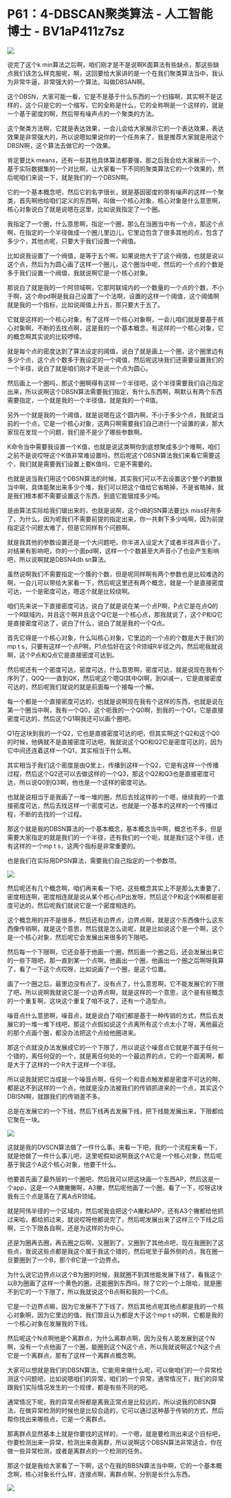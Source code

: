 # P61：4-DBSCAN聚类算法 - 人工智能博士 - BV1aP411z7sz

![](img/dcad6c28d9e862f600e5e8838e3bbfb9_0.png)

说完了这个k min算法之后啊，咱们刚才是不是说啊K面算法有些缺点，那这些缺点我们该怎么样克服呢，啊，这回要给大家讲的是一个在我们聚类算法当中，我认为非常牛逼，非常强大的一个算法，叫做DBSAN啊。

这个DBSN，大家可能一看，它是不是基于什么东西的一个扫描啊，其实啊不是这样的，这个只是它的一个缩写，它的全称是什么，它的全称啊是一个这样的，就是一个基于密度的啊，然后带有噪声点的一个聚类的方法。

这个聚类方法啊，它就是表达效果，一会儿会给大家展示它的一个表达效果，表达效果是非常强大的，所以说嗯如果说你的一个任务来了，我是推荐大家就是用这个DBSN啊，这个算法去做它的一个效果。

肯定要比k means，还有一些其他具体算法都要强，那之后我会给大家展示一个，基于实际数据集的一个对比啊，让大家看一下不同的聚类算法它的一个效果的，然后呢咱们来说一下，就是我们的一个DBSN啊。

它的一个基本概念吧，然后它的名字很长，就是基因密度的带有噪声的这样一个聚类，首先啊他给咱们定义的东西啊，叫做一个核心对象，核心对象是什么意思啊，核心对象说白了就是说嗯在这里，比如说我指定了一个圈。

我指定了一个圈，什么意思啊，指定一个圈，那么在当圈当中有一个点，那这个点啊，在指定的一个半径做成一个圈儿里边儿，它里边包含了很多其他的点，包含了多少个，其他点呢，只要大于我们设置一个阀值。

比如说我设置了一个阀值，是等于五个啊，如果说他大于了这个阀值，也就是说以这个点，然后为为圆心画了这样一个圈儿，这个圈当中呢，然后的一个点的个数是多于我们设置一个阀值，我就说啊它是一个核心对象。

那说白了就是我的一个阿领域啊，它那阿联域内的一个数量的一个点的个数，不小于啊，这个命pd啊是我自己设置了一个法啊，设置的这样一个阈值，这个阈值啊就是我的一个指标，比如说阈值上升五，那只要大于五了。

它就是这样的一个核心对象，有了这样一个核心对象啊，一会儿咱们就是要基于核心对象啊，不断的去找点啊，这是我的一个基本概念，有这样的一个核心对象，它的概念啊其实说的比较啰嗦。

就是每个点的密度达到了算法设定的阈值，说白了就是画上一个圈，这个圈里边有多少个点，这个点个数多于我设定的一个阈值，然后呢这块我们还需要设置我们的一个半径，说白了就是咱们刚才不是说一个点为圆心。

然后画上一个圈吗，那这个圈啊得有这样一个半径吧，这个半径需要我们自己指定出来，所以说啊这个DBSN算法需要我们指定，有什么东西啊，啊默认有两个东西需要指定，一个就是我的一个半径值，就是我的一个R值。

另外一个就是我的一个阈值，就是说嗯在这个圆内啊，不小于多少个点，我就说当前的一个点，它是一个核心对象，这两只啊需要我们自己进行一个设置的诶，那大家现在发现一个问题，我们是不是少了哪些参数啊。

K命令当中需要我设置一个K值，也就是说这类啊你到底想聚成多少个堆啊，咱们之前不是说哎呀这个K值非常难设置吗，然后呢这个DBSN算法我们来看它需要这个，我们就是需要我们设置上要K值吗，它是不需要的。

也就是说当我们用这个DBSN算法的时候，其实我们可以不去设置这个整个的数据当中啊，具体能聚出来多少个堆，我们可以把这个值给它省略掉，不是省略掉，就是我们根本都不需要设置这个东西，到底它能锯成多少吨。

是由算法实际给我们锯出来的，也就是说啊，这个dB的SN算法要比k miss好用多了，为什么，因为呢我们不需要前提的指定出来，你一共剩下多少吨啊，因为前提指定这个问题太难了，但是它同样有个问题啊。

就是我其他的参数设置还是一个大问题吧，你半进入设定大了或者半径声音小了，对结果有影响吧，你的一个面pd啊，这样一个个数甚至大声音小了也会产生影响吧，所以说啊就是DBSN4db sn算法。

虽然说啊我们不需要指定一个簇的个数，但是呢同样啊有两个参数也是比较难选的啊，一会儿可以带给大家看一下，然后呢这里还有两个概念，就是一个是直接密度可达，一个是密度可达，嗯这个就是比较绕啊。

咱们先来说一下直接密度可达，说白了就是说在某一个点P啊，P点它是在点Q的一个R联域内，并且这个啊并且这个Q它是一个核心点，那我就说了，这个P和Q它是直接密度可达了，说白了什么，说白了就是我的一个Q点。

首先它得是一个核心对象，什么叫核心对象，它里边的一个点的个数是大于我们的mp t s，只要有这样一个点P啊，P1点恰好在这个R领域R半径之内，然后呢我就说啊，这个P点和Q点它是直接密度可达到。

然后呢还有一个密度可达，密度可达，什么意思啊，密度可达，就是说现在我有个序列了，Q0Q一一直到QK，然后呢这个嗯QI其中QI啊，到QI减一，它是直接密度可达的，然后呢我们就说的就是前面每一个接每一个解。

每一个都是一个直接密度可达的，也就是说啊现在我有个这样的东西，也就是说在第一个圈当中啊，我有一个Q0，这个呃我的一个Q0啊，到我的一个Q1，它是直接密度可达的，然后这个Q1啊我还可以画个圈吧。

Q1在这块到我的一个Q2，它也是直接密度可达的吧，但其实啊这个Q2和这个Q0的时候，他俩就不是直接密度可达吧，我就说这个Q0和Q2它是密度可达的，因为它中间还连着这样一个Q1，其实相当于什么啊。

其实相当于我们这个密度是由Q里上，传播到这样一个Q2，它是有这样一个传播过程，然后这个Q2还可以去做这样的一个Q3，那这个Q2和Q3也是直接密度可达，所以说Q0到Q3啊，他也是一个这样的密度可达。

也就是说相当于是我画了一堆一堆的圈，然后去找这样的一个嗯，继续我的一个直接密度可达，然后去找这样一个密度可达，也就是一个基本的这样的一个传播过程，不断的去找的一个过程。

那这个就是我的DBSN算法的一个基本概念，基本概念当中啊，概念也不多，但是需要大家指定的就是我们的一个半径，还有我们的一个呃，就是我们这个半径，还有这样的一个mp t s，这两个指标是非常重要的。

也是我们在实际用DPSN算法，需要我们自己指定的一个参数项。

![](img/dcad6c28d9e862f600e5e8838e3bbfb9_2.png)

然后呢还有几个概念啊，咱们再来看一下吧，这些概念其实上不是那么太重要了，密度相连啊，密度相连就是说从某个核心点P出发呀，然后这个P和这个K啊都是密度可达的，然后呢我们就说它是一个密度相连的。

这个概念用的并不是很多，然后还有边界点，边界点啊，就是这个东西像什么这东西像传销啊，就是这个意思，然后就是怎么说呢，就是比如说这个是一个啊，这个是一个核心对象，然后呢它会发展出来很多的下限吧。

然后每一个下限啊，它还会基于他画一个圈，然后画一个圈之后，还会发展出来它的一些下限吧，那一直到某一个点啊，他画出一个圈，他画出一个圈之后啊呀我算了，看了一下这个点哎呀，比如说画了一个圈，是这个位置。

画了一个圈之后，最里边没有点了，没有点了，什么意思啊，它不能发展它的下限了吧，所以说啊我就说它是一个边界点啊，就是这样的一个意思，这个是有些概念的一个重复啊，这块这个重复了咱不说了，还有一个造型点。

噪音点什么意思啊，噪音点，就是说白了咱们都是基于一种传销的方式，然后去发展它的一堆一堆下线吧，那这个点假如说这个点离所有这个点太小了呀，离他最近的那个点画个圈，都没办法把这个点给他圈进来。

那这个点就没办法发展成它的一个下限了，所以说这个噪音点它就是不属于任何一个错的，离任何促的一个，就是离任何处的一个最边界的点，它的一个距离啊，都是大于了这样的一个R大于这样一个半径。

所以说我就把它当成是一个噪音点啊，任何一个和音点触发都是密度不可达的啊，都是达不到这样的一个点，他就是没办法被我们的传销抓进来的一个点，其实这个DBISN啊，就跟我们的传销差不多。

总是在发展它的一个下线，然后下线再去发展下线，把下线能发展出来，下限都给它聚在一块。

![](img/dcad6c28d9e862f600e5e8838e3bbfb9_4.png)

这就是我的DVSCN算法做了一件什么事，来看一下吧，我的一个流程来看一下，就是他做了一件什么事儿吧，这里呢假如说啊我这个A它是一个核心对象，然后呢基于我这个A这个核心对象，他要干什么。

他要首先画了最外层的一个圈吧，然后我可以把这块画一个东西AP，然后这是一个app，这是一个A撇撇撇啊，A3撇，然后呢他画了一个圈，看了一下，哎呀这块我有三个点是落在了离A点R领域。

就是阿伟半径的一个区域内，然后呢我会把这个A撇和APP，还有A3个撇都给他抓过来哈，都给抓过来，就说哎呀他都说完了，然后呢发展出来了这样三个下线之后啊，三个下限各自啊，还是为这样的为中心。

还是为圈再去圈，再去圈之后啊，又圈到了，又圈到了其他点吧，现在我圈到了这些点，我说这些点都是我这个属于我这个错的，然后呢至于最外侧的点，我在圈一旦要圈到了一个B，那个B它是一个边界点。

为什么说它边界点以这个B为圈的时候，我就圈不到其他能发展下线了，看我这个以B为圈画了这样一个黄色的圈，还能圈到东西吗，除了它的一个上限哈，就是圈不到它的一个下限了，所以我就说这个B点啊和我的一个C点。

它是一个边界点嘛，因为它发展不了下线了，然后其他点呢其他点都是我的一个核心对象啊，因为它里边的值，我们暂且认为都是大于这个mp t s的啊，它都是我的一个核心对象在发展我的下线。

然后呢这个N点啊他是个离群点，为什么离群点啊，因为没有人能发展到这个N啊，没有一个点他画了一个圈，能圈到这个N这个点，所以我就说啊这个N这个点它是一个离群点，那有了这样一个离群点概念啊。

大家可以想就是我们的DBSN算法，它能用来做什么呢，可以做咱们的一个异常检测这个问题吧，比如说嗯咱们的异常，咱们的一个异常，通常情况下，我们的异常跟我们实际情况发生的一个规律，都是有些不同的吧。

通常情况下呢，我的异常点呀都是离我正常点是比较远的，所以说我的DBSN算法，在做异常检测的时候也是比较合适的，它可以通过这种基于传销的方式，然后帮你找出来哪些点，它是一个离群点。

那离群点显然基本上就是你要找的这样的，一个嗯，就是要检测出来这个目标吧，你要检测出来一异常，检测出来夜离群，所以说啊这个DBSN算法非常适合，你在做一些异常检测，或者是离群点的一个检测的任务。

那这个就是我给大家看了一下啊，这个在我的BBSN算法当中啊，它的一个基本概念啊，核心对象长什么样，连接点啊，离群点啊，分别是长什么东西。



![](img/dcad6c28d9e862f600e5e8838e3bbfb9_6.png)